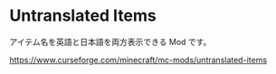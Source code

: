 # Untranslated Items

アイテム名を英語と日本語を両方表示できる Mod です。

<https://www.curseforge.com/minecraft/mc-mods/untranslated-items>

